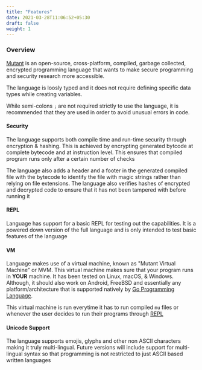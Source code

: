 ```yaml
---
title: "Features"
date: 2021-03-28T11:06:52+05:30
draft: false
weight: 1
---
```


### Overview
[Mutant](https://github.com/gaurav-gogia/mutant) is an open-source, cross-platform, compiled, garbage collected, encrypted programming language that wants to make secure programming and security research more accessible.

The language is loosly typed and it does not require defining specific data types while creating variables.

While semi-colons `;` are not required strictly to use the language, it is recommended that they are used in order to avoid unusual errors in code.

#### Security
The language supports both compile time and run-time security through encryption & hashing. This is achieved by encrypting generated bytcode at complete bytecode and at instruction level. This ensures that compiled program runs only after a certain number of checks

The language also adds a header and a footer in the generated compiled file with the bytecode to identify the file with magic strings rather than relying on file extensions. The language also verifies hashes of encrypted and decrypted code to ensure that it has not been tampered with before running it

#### REPL
Language has support for a basic REPL for testing out the capabilities. It is a powered down version of the full language and is only intended to test basic features of the language

#### VM
Language makes use of a virtual machine, known as "Mutant Virtual Machine" or MVM. This virtual machine makes sure that your program runs in **YOUR** machine. It has been tested on Linux, macOS, & Windows. Although, it should also work on Android, FreeBSD and essentially any platform/architecture that is supported natively by [Go Programming Language](https://golang.org).

This virtual machine is run everytime it has to run compiled `mu` files or whenever the user decides to run their programs through [REPL](/docs/languagedocs/repl)

#### Unicode Support
The language supports emojis, glyphs and other non ASCII characters making it truly multi-lingual. Future versions will include support for multi-lingual syntax so that programming is not restricted to just ASCII based written languages
